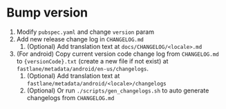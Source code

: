 # Bump version

1. Modify `pubspec.yaml` and change `version` param
2. Add new release change log in `CHANGELOG.md`
   1. (Optional) Add translation text at `docs/CHANGELOG/<locale>.md`
3. (For android) Copy current version code change log from `CHANGELOG.md` to `{versionCode}.txt` (create a new file if not exist) at `fastlane/metadata/android/en-us/changelogs`.
   1. (Optional) Add translation text at `fastlane/metadata/android/<locale>/changelogs`
   2. (Optional) Or run `./scripts/gen_changelogs.sh` to auto generate changelogs from `CHANGELOG.md`
